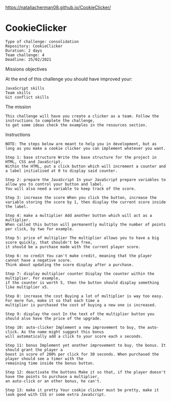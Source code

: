 https://nataliacherman08.github.io/CookieClicker/

# CookieClicker

    Type of challenge: consolidation
    Repository: CookieClicker
    Duration: 2 days
    Team challenge: 4
    Deadline: 25/02/2021

Missions objectives

At the end of this challenge you should have improved your:

    JavaScript skills
    Team skills
    Git conflict skills

The mission

    This challenge will have you create a clicker as a team. Follow the instructions to complete the challenge, 
    to get some ideas check the examples in the resources section.
    
Instructions

    NOTE: The steps below are meant to help you in development, but as long as you make a cookie clicker you can implement whatever you want.

    Step 1: base structure Write the base structure for the project in HTML, CSS and JavaScript. 
    Within the HTML, put a click button which will increment a counter and a label initialised at 0 to display said counter.

    Step 2: prepare the JavaScript In your JavaScript prepare variables to allow you to control your button and label. 
    You will also need a variable to keep track of the score.

    Step 3: increase the score When you click the button, increase the variable storing the score by 1, then display the current score inside the label.

    Step 4: make a multiplier Add another button which will act as a multiplier. 
    When called this button will permanently multiply the number of points per click, by two for example.

    Step 5: price of multiplier The multiplier allows you to have a big score quickly, that shouldn't be free, 
    it should be a purchase made with the current player score.

    Step 6: no credit You can't make credit, meaning that the player cannot have a negative score. 
    Think about updating the score display after a purchase.

    Step 7: display multiplier counter Display the counter within the multiplier. For example, 
    if the counter is worth 5, then the button should display something like multiplier x5.

    Step 8: increase the cost Buying a lot of multiplier is way too easy. For more fun, make it so that each time a 
    multiplier is purchased the cost of buying a new one is increased.

    Step 9: display the cost In the text of the multiplier button you should also have the price of the upgrade.

    Step 10: auto-clicker Implement a new improvement to buy, the auto-click. As the name might suggest this bonus 
    will automatically add a click to your score each x seconds.

    Step 11: bonus Implement yet another improvement to buy, the bonus. It should grant the player a 
    boost in score of 200% per click for 30 seconds. When purchased the player should see a timer with the 
    remaining time inside the bonus button.

    Step 12: deactivate the buttons Make it so that, if the player doesn't have the points to purchase a multiplier, 
    an auto-click or an other bonus, he can't.

    Step 13: make it pretty Your cookie clicker must be pretty, make it look good with CSS or some extra JavaScript.


